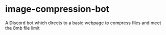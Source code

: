 # image-compression-bot
A Discord bot which directs to a basic webpage to compress files and meet the 8mb file limit
